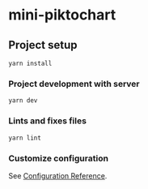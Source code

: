 # mini-piktochart

## Project setup
```
yarn install

```
### Project development with server
```
yarn dev
```

### Lints and fixes files
```
yarn lint
```

### Customize configuration
See [Configuration Reference](https://cli.vuejs.org/config/).
